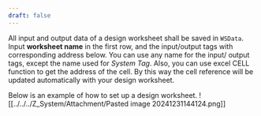 ```yaml
---
draft: false
---
```

All input and output data of a design worksheet shall be saved in `WSData`. Input **worksheet name** in the first row, and the input/output tags with corresponding address below. You can use any name for the input/ output tags, except the name used for *System Tag*. Also, you can use excel CELL function to get the address of the cell. By this way the cell reference will be updated automatically with your design worksheet. 

Below is an example of how to set up a design worksheet.
![[../../../Z_System/Attachment/Pasted image 20241231144124.png]]